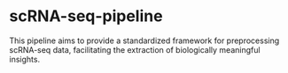 # scRNA-seq-pipeline
This pipeline aims to provide a standardized framework for preprocessing scRNA-seq data, facilitating the extraction of biologically meaningful insights.
